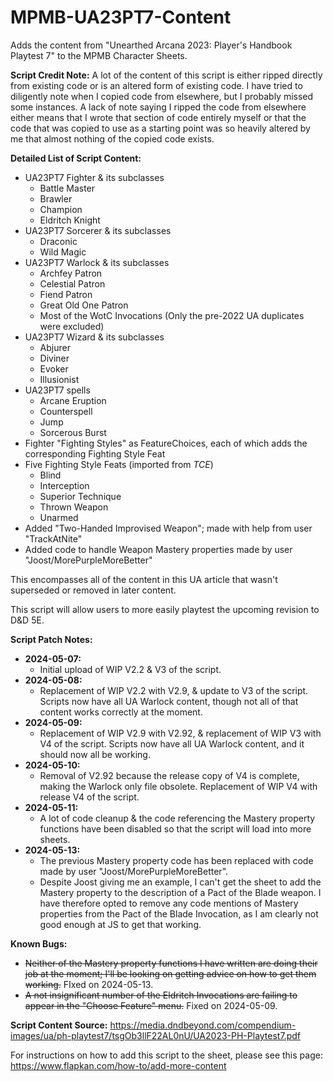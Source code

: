 # MPMB-UA23PT7-Content
Adds the content from "Unearthed Arcana 2023: Player's Handbook Playtest 7" to the MPMB Character Sheets.

**Script Credit Note:**
A lot of the content of this script is either ripped directly from existing code or is an altered form of existing code. I have tried to diligently note when I copied code from elsewhere, but I probably missed some instances. A lack of note saying I ripped the code from elsewhere either means that I wrote that section of code entirely myself or that the code that was copied to use as a starting point was so heavily altered by me that almost nothing of the copied code exists.

**Detailed List of Script Content:**
- UA23PT7 Fighter & its subclasses
  - Battle Master
  - Brawler
  - Champion
  - Eldritch Knight
- UA23PT7 Sorcerer & its subclasses
  - Draconic
  - Wild Magic
- UA23PT7 Warlock & its subclasses
  - Archfey Patron
  - Celestial Patron
  - Fiend Patron
  - Great Old One Patron
  - Most of the WotC Invocations (Only the pre-2022 UA duplicates were excluded)
- UA23PT7 Wizard & its subclasses
  - Abjurer
  - Diviner
  - Evoker
  - Illusionist
- UA23PT7 spells
  - Arcane Eruption
  - Counterspell
  - Jump
  - Sorcerous Burst
- Fighter "Fighting Styles" as FeatureChoices, each of which adds the corresponding Fighting Style Feat
- Five Fighting Style Feats (imported from *TCE*)
  - Blind
  - Interception
  - Superior Technique
  - Thrown Weapon
  - Unarmed
- Added "Two-Handed Improvised Weapon"; made with help from user "TrackAtNite"
- Added code to handle Weapon Mastery properties made by user "Joost/MorePurpleMoreBetter"

This encompasses all of the content in this UA article that wasn't superseded or removed in later content.

This script will allow users to more easily playtest the upcoming revision to D&D 5E.

**Script Patch Notes:**
- **2024-05-07:**
  - Initial upload of WIP V2.2 & V3 of the script.
- **2024-05-08:**
  - Replacement of WIP V2.2 with V2.9, & update to V3 of the script. Scripts now have all UA Warlock content, though not all of that content works correctly at the moment.
- **2024-05-09:**
  - Replacement of WIP V2.9 with V2.92, & replacement of WIP V3 with V4 of the script. Scripts now have all UA Warlock content, and it should now all be working.
- **2024-05-10:**
  - Removal of V2.92 because the release copy of V4 is complete, making the Warlock only file obsolete. Replacement of WIP V4 with release V4 of the script.
- **2024-05-11:**
  - A lot of code cleanup & the code referencing the Mastery property functions have been disabled so that the script will load into more sheets.
- **2024-05-13:**
  - The previous Mastery property code has been replaced with code made by user "Joost/MorePurpleMoreBetter".
  - Despite Joost giving me an example, I can't get the sheet to add the Mastery property to the description of a Pact of the Blade weapon. I have therefore opted to remove any code mentions of Mastery properties from the Pact of the Blade Invocation, as I am clearly not good enough at JS to get that working.

**Known Bugs:**
- ~~Neither of the Mastery property functions I have written are doing their job at the moment; I'll be looking on getting advice on how to get them working.~~ FIxed on 2024-05-13.
- ~~A not insignificant number of the Eldritch Invocations are failing to appear in the "Choose Feature" menu.~~ Fixed on 2024-05-09.

**Script Content Source:** https://media.dndbeyond.com/compendium-images/ua/ph-playtest7/tsgOb3llF22AL0nU/UA2023-PH-Playtest7.pdf

For instructions on how to add this script to the sheet, please see this page: https://www.flapkan.com/how-to/add-more-content
